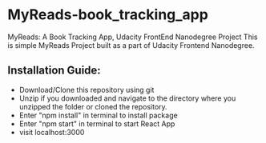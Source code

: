 # MyReads-book_tracking_app
MyReads: A Book Tracking App, Udacity FrontEnd Nanodegree Project
This is simple MyReads Project built as a part of Udacity Frontend Nanodegree.


## Installation Guide:
- Download/Clone this repository using git
- Unzip if you downloaded and navigate to the directory where you unzipped the folder or cloned the repository.
- Enter "npm install" in terminal to install package
- Enter "npm start" in terminal  to start React App
- visit localhost:3000
